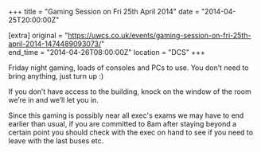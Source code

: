 +++
title = "Gaming Session on Fri 25th April 2014"
date = "2014-04-25T20:00:00Z"

[extra]
original = "https://uwcs.co.uk/events/gaming-session-on-fri-25th-april-2014-1474489093073/"    
end_time = "2014-04-26T08:00:00Z"
location = "DCS"
+++

Friday night gaming, loads of consoles and PCs to use. You don’t need to bring anything, just turn up :)

If you don’t have access to the building, knock on the window of the room we’re in and we’ll let you in.

Since this gaming is possibly near all exec's exams we may have to end earlier than usual, if you are committed to 8am after staying beyond a certain point you should check with the exec on hand to see if you need to leave with the last buses etc.


